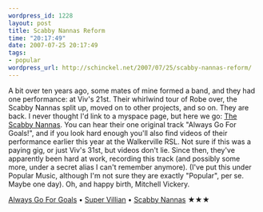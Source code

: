 ```yaml
--- 
wordpress_id: 1228
layout: post
title: Scabby Nannas Reform
time: "20:17:49"
date: 2007-07-25 20:17:49
tags: 
- popular
wordpress_url: http://schinckel.net/2007/07/25/scabby-nannas-reform/
---
```

A bit over ten years ago, some mates of mine formed a band, and they had one performance: at Viv's 21st. Their whirlwind tour of Robe over, the Scabby Nannas split up, moved on to other projects, and so on. They are back. I never thought I'd link to a myspace page, but here we go: [The Scabby Nannas][1]. You can hear their one original track "Always Go For Goals!", and if you look hard enough you'll also find videos of their performance earlier this year at the Walkerville RSL. Not sure if this was a paying gig, or just Viv's 31st, but videos don't lie. Since then, they've apparently been hard at work, recording this track (and possibly some more, under a secret alias I can't remember anymore). (I've put this under Popular Music, although I'm not sure they are exactly "Popular", per se. Maybe one day). Oh, and happy birth, Mitchell Vickery. 

[Always Go For Goals][2] • [Super Villian][3] • [Scabby Nannas][4] ★★★

   [1]: http://www.myspace.com/scabbynannas
   [2]: http://phobos.apple.com/WebObjects/MZSearch.woa/wa/advancedSearchResults?songTerm=Always%20Go%20For%20Goals
   [3]: http://phobos.apple.com/WebObjects/MZSearch.woa/wa/advancedSearchResults?artistTerm=Scabby%20Nannas&albumTerm=Super%20Villian
   [4]: http://phobos.apple.com/WebObjects/MZSearch.woa/wa/advancedSearchResults?artistTerm=Scabby%20Nannas

